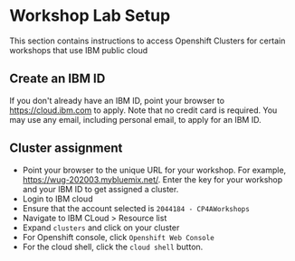 # Workshop Lab Setup

This section contains instructions to access Openshift Clusters for certain workshops that use IBM public cloud

## Create an IBM ID

If you don't already have an IBM ID, point your browser to https://cloud.ibm.com to apply. Note that no credit card is required. You may use any email, including personal email, to apply for an IBM ID.

## Cluster assignment

- Point your browser to the unique URL for your workshop. For example, https://wug-202003.mybluemix.net/. Enter the key for your workshop and your IBM ID to get assigned a cluster.
- Login to IBM cloud
- Ensure that the account selected is `2044184 - CP4AWorkshops`
- Navigate to IBM CLoud > Resource list
- Expand `clusters` and click on your cluster
- For Openshift console, click `Openshift Web Console`
- For the cloud shell, click the `cloud shell` button.